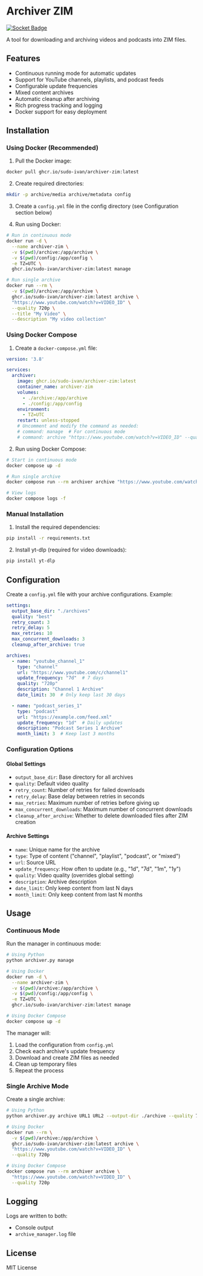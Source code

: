 # Archiver ZIM

[![Socket Badge](https://socket.dev/api/badge/pypi/package/archiver-zim/0.2.1?artifact_id=tar-gz)](https://socket.dev/pypi/package/archiver-zim/overview/0.2.1/tar-gz)

A tool for downloading and archiving videos and podcasts into ZIM files.

## Features

- Continuous running mode for automatic updates
- Support for YouTube channels, playlists, and podcast feeds
- Configurable update frequencies
- Mixed content archives
- Automatic cleanup after archiving
- Rich progress tracking and logging
- Docker support for easy deployment

## Installation

### Using Docker (Recommended)

1. Pull the Docker image:
```bash
docker pull ghcr.io/sudo-ivan/archiver-zim:latest
```

2. Create required directories:
```bash
mkdir -p archive/media archive/metadata config
```

3. Create a `config.yml` file in the config directory (see Configuration section below)

4. Run using Docker:
```bash
# Run in continuous mode
docker run -d \
  --name archiver-zim \
  -v $(pwd)/archive:/app/archive \
  -v $(pwd)/config:/app/config \
  -e TZ=UTC \
  ghcr.io/sudo-ivan/archiver-zim:latest manage

# Run single archive
docker run --rm \
  -v $(pwd)/archive:/app/archive \
  ghcr.io/sudo-ivan/archiver-zim:latest archive \
  "https://www.youtube.com/watch?v=VIDEO_ID" \
  --quality 720p \
  --title "My Video" \
  --description "My video collection"
```

### Using Docker Compose

1. Create a `docker-compose.yml` file:
```yaml
version: '3.8'

services:
  archiver:
    image: ghcr.io/sudo-ivan/archiver-zim:latest
    container_name: archiver-zim
    volumes:
      - ./archive:/app/archive
      - ./config:/app/config
    environment:
      - TZ=UTC
    restart: unless-stopped
    # Uncomment and modify the command as needed:
    # command: manage  # For continuous mode
    # command: archive "https://www.youtube.com/watch?v=VIDEO_ID" --quality 720p  # For single archive
```

2. Run using Docker Compose:
```bash
# Start in continuous mode
docker compose up -d

# Run single archive
docker compose run --rm archiver archive "https://www.youtube.com/watch?v=VIDEO_ID" --quality 720p

# View logs
docker compose logs -f
```

### Manual Installation

1. Install the required dependencies:
```bash
pip install -r requirements.txt
```

2. Install yt-dlp (required for video downloads):
```bash
pip install yt-dlp
```

## Configuration

Create a `config.yml` file with your archive configurations. Example:

```yaml
settings:
  output_base_dir: "./archives"
  quality: "best"
  retry_count: 3
  retry_delay: 5
  max_retries: 10
  max_concurrent_downloads: 3
  cleanup_after_archive: true

archives:
  - name: "youtube_channel_1"
    type: "channel"
    url: "https://www.youtube.com/c/channel1"
    update_frequency: "7d"  # 7 days
    quality: "720p"
    description: "Channel 1 Archive"
    date_limit: 30  # Only keep last 30 days

  - name: "podcast_series_1"
    type: "podcast"
    url: "https://example.com/feed.xml"
    update_frequency: "1d"  # Daily updates
    description: "Podcast Series 1 Archive"
    month_limit: 3  # Keep last 3 months
```

### Configuration Options

#### Global Settings
- `output_base_dir`: Base directory for all archives
- `quality`: Default video quality
- `retry_count`: Number of retries for failed downloads
- `retry_delay`: Base delay between retries in seconds
- `max_retries`: Maximum number of retries before giving up
- `max_concurrent_downloads`: Maximum number of concurrent downloads
- `cleanup_after_archive`: Whether to delete downloaded files after ZIM creation

#### Archive Settings
- `name`: Unique name for the archive
- `type`: Type of content ("channel", "playlist", "podcast", or "mixed")
- `url`: Source URL
- `update_frequency`: How often to update (e.g., "1d", "7d", "1m", "1y")
- `quality`: Video quality (overrides global setting)
- `description`: Archive description
- `date_limit`: Only keep content from last N days
- `month_limit`: Only keep content from last N months

## Usage

### Continuous Mode

Run the manager in continuous mode:
```bash
# Using Python
python archiver.py manage

# Using Docker
docker run -d \
  --name archiver-zim \
  -v $(pwd)/archive:/app/archive \
  -v $(pwd)/config:/app/config \
  -e TZ=UTC \
  ghcr.io/sudo-ivan/archiver-zim:latest manage

# Using Docker Compose
docker compose up -d
```

The manager will:
1. Load the configuration from `config.yml`
2. Check each archive's update frequency
3. Download and create ZIM files as needed
4. Clean up temporary files
5. Repeat the process

### Single Archive Mode

Create a single archive:
```bash
# Using Python
python archiver.py archive URL1 URL2 --output-dir ./archive --quality 720p

# Using Docker
docker run --rm \
  -v $(pwd)/archive:/app/archive \
  ghcr.io/sudo-ivan/archiver-zim:latest archive \
  "https://www.youtube.com/watch?v=VIDEO_ID" \
  --quality 720p

# Using Docker Compose
docker compose run --rm archiver archive \
  "https://www.youtube.com/watch?v=VIDEO_ID" \
  --quality 720p
```

## Logging

Logs are written to both:
- Console output
- `archive_manager.log` file

## License

MIT License